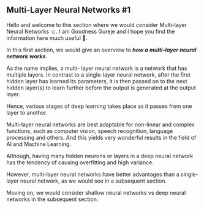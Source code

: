 ## Multi-Layer Neural Networks #1

Hello and welcome to this section where we would consider Multi-layer Neural Networks :relaxed:. I am Goodness Gureje and I hope you find the information here much useful :muscle:.

In this first section, we would give an overview to ***how a multi-layer neural network works***.

As the name implies, a multi- layer neural network is a network that has multiple layers. 
In contrast to a single-layer neural network, after the first hidden layer has learned its parameters, it is then passed on to the next hidden layer(s) to learn further before the output is generated at the output layer. 

Hence, various stages of deep learning takes place as it passes from one layer to another. 

Multi-layer neural networks are best adaptable for non-linear and complex functions, such as computer vision, speech recognition, language processing and others. And this yields very wonderful results in the field of AI and Machine Learning.

Although, having many hidden neurons or layers in a deep neural network has the tendency of causing overfitting and high variance. 

However, multi-layer neural networks have better advantages than a single-layer neural network, as we would see in a subsequent section.

Moving on, we would consider shallow neural networks vs deep neural networks in the subsequent section.
